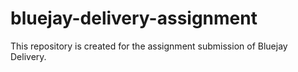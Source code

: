 # bluejay-delivery-assignment
This repository is created for the assignment submission of Bluejay Delivery.
